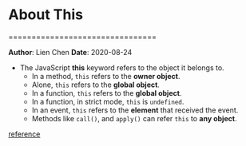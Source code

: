 # About This
================================

**Author**: Lien Chen  **Date**: 2020-08-24

* The JavaScript **this** keyword refers to the object it belongs to.
    * In a method, `this` refers to the **owner object**.
    * Alone, `this` refers to the **global object**.
    * In a function, `this` refers to the **global object**.
    * In a function, in strict mode, `this` is `undefined`.
    * In an event, `this` refers to the **element** that received the event.
    * Methods like `call()`, and `apply()` can refer `this` to **any object**.

[reference](https://www.w3schools.com/js/js_this.asp)